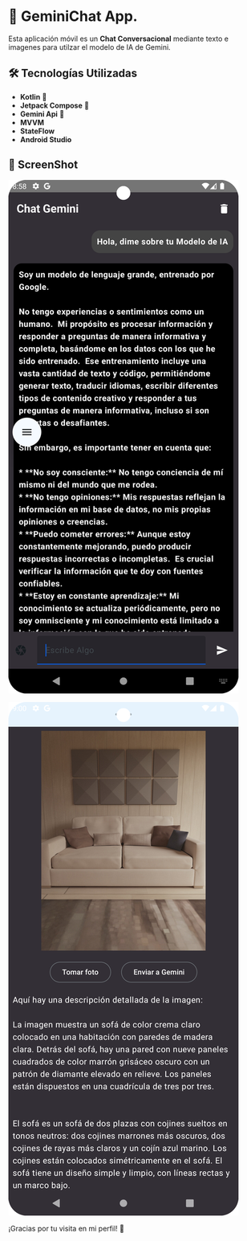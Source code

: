 
# 📝 GeminiChat App.

Esta aplicación móvil es un **Chat Conversacional** 
mediante texto e imagenes para utilzar el modelo de IA de Gemini.

## 🛠️ Tecnologías Utilizadas

- **Kotlin** 📱
- **Jetpack Compose** 🚀
- **Gemini Api** 💾
- **MVVM**
- **StateFlow**
- **Android Studio**

## 🚀 ScreenShot

![Pantalla Principal](./assets/screen1.png)

![Pantalla de envio de imagen](./assets/screen2.png)

¡Gracias por tu visita en mi perfil! 🚀